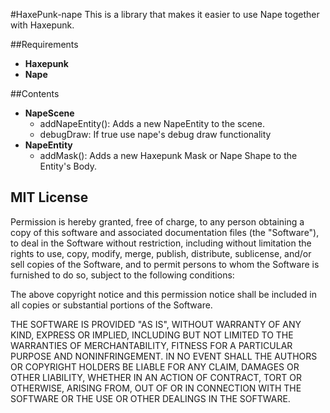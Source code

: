 #HaxePunk-nape
This is a library that makes it easier to use Nape together with Haxepunk.

##Requirements
* **Haxepunk**
* **Nape**

##Contents
* **NapeScene**
  * addNapeEntity(): Adds a new NapeEntity to the scene.
  * debugDraw: If true use nape's debug draw functionality
* **NapeEntity**
  * addMask(): Adds a new Haxepunk Mask or Nape Shape      to the Entity's Body.

## MIT License

Permission is hereby granted, free of charge, to any person obtaining a copy of this software and associated documentation files (the "Software"), to deal in the Software without restriction, including without limitation the rights to use, copy, modify, merge, publish, distribute, sublicense, and/or sell copies of the Software, and to permit persons to whom the Software is furnished to do so, subject to the following conditions:

The above copyright notice and this permission notice shall be included in all copies or substantial portions of the Software.

THE SOFTWARE IS PROVIDED "AS IS", WITHOUT WARRANTY OF ANY KIND, EXPRESS OR IMPLIED, INCLUDING BUT NOT LIMITED TO THE WARRANTIES OF MERCHANTABILITY, FITNESS FOR A PARTICULAR PURPOSE AND NONINFRINGEMENT. IN NO EVENT SHALL THE AUTHORS OR COPYRIGHT HOLDERS BE LIABLE FOR ANY CLAIM, DAMAGES OR OTHER LIABILITY, WHETHER IN AN ACTION OF CONTRACT, TORT OR OTHERWISE, ARISING FROM, OUT OF OR IN CONNECTION WITH THE SOFTWARE OR THE USE OR OTHER DEALINGS IN THE SOFTWARE.
